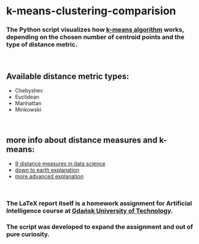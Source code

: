 # k-means-clustering-comparision 


### The Python script visualizes how [k-means algorithm](https://en.wikipedia.org/wiki/K-means_clustering) works, depending on the chosen number of centroid points and the type of distance metric.
</br>

## Available distance metric types:

* Chebyshev
* Euclidean
* Manhattan
* Minkowski
</br>

## more info about distance measures and k-means:
* [9 distance measures in data science](https://towardsdatascience.com/9-distance-measures-in-data-science-918109d069fa)
* [down to earth explanation](https://www.javatpoint.com/k-means-clustering-algorithm-in-machine-learning)
* [more advanced explanation](https://towardsdatascience.com/understanding-k-means-clustering-in-machine-learning-6a6e67336aa1)

</br>

### The LaTeX report itself is a homework assignment for Artificial Intelligence course at [Gdańsk University of Technology](https://pg.edu.pl/en/main-page).
### The script was developed to expand the assignment and out of pure curiosity.
